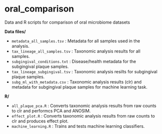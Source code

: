 # oral_comparison
Data and R scripts for comparison of oral microbiome datasets

<b>Data files/</b>
* `metadata_all_samples.tsv` : Metadata for all samples used in the analysis.
* `tax_lineage_all_samples.tsv` : Taxonomic analysis results for all samples.
* `subgingival_conditions.txt` : Disease/health metadata for the subgingival plaque samples.
* `tax_lineage_subgingival.tsv` : Taxonomic analysis resilts for subgingival plaque samples.
* `subg_ml_with_metadata.csv` : Taxonomic analysis results (clr) and metadata for subgingival plaque samples for machine learning task.

<b>R/</b>
* `all_plaque_pca.R` : Converts taxonomic analysis results from raw counts to clr and performcs PCA and ANOSIM.
* `effect_plot.R` : Converts taxonomic analysis results from raw counts to clr and produces effect plot.
* `machine_learning.R` : Trains and tests machine learning classifiers.
